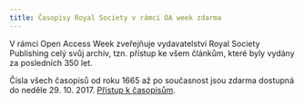 ```yaml
---
title: Časopisy Royal Society v rámci OA week zdarma
---
```



V rámci Open Access Week zveřejňuje vydavatelství Royal Society
Publishing celý svůj archiv, tzn. přístup ke všem článkům, které byly
vydány za posledních 350 let.

Čísla všech časopisů od roku 1665 až po současnost jsou zdarma
dostupná do neděle 29. 10. 2017.  [Přístup k časopisům](https://royalsociety.org/journals).
